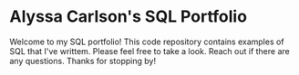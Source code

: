 # Alyssa Carlson's SQL Portfolio

Welcome to my SQL portfolio! This code repository contains examples of SQL that I've writtem. Please feel free to take a look. Reach out if there are any questions. Thanks for stopping by! 

